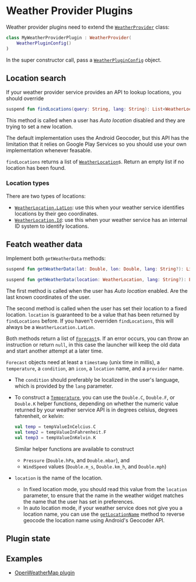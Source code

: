 # Weather Provider Plugins

Weather provider plugins need to extend the <a href="/reference/plugins/sdk/de.mm20.launcher2.sdk.weather/-weather-provider/index.html" target="_blank">`WeatherProvider`</a> class:

```kt
class MyWeatherProviderPlugin : WeatherProvider(
    WeatherPluginConfig()
)

```

In the super constructor call, pass a <a href="/reference/core/shared/de.mm20.launcher2.plugin.config/-weather-plugin-config/index.html" target="_blank">`WeatherPluginConfig`</a> object.

## Location search

If your weather provider service provides an API to lookup locations, you should override

```kt
suspend fun findLocations(query: String, lang: String): List<WeatherLocation>
```

This method is called when a user has _Auto location_ disabled and they are trying to set a new location.

The default implementation uses the Android Geocoder, but this API has the limitation that it relies on Google Play Services so you should use your own implementation whenever feasable.

`findLocations` returns a list of <a href="/reference/plugins/sdk/de.mm20.launcher2.sdk.weather/-weather-location/index.html" target="_blank">`WeatherLocation`</a>s. Return an empty list if no location has been found.

### Location types

There are two types of locations:

- <a href="/reference/plugins/sdk/de.mm20.launcher2.sdk.weather/-weather-location/-lat-lon/index.html" target="_blank">`WeatherLocation.LatLon`</a>: use this when your weather service identifies locations by their geo coordinates.
- <a href="/reference/plugins/sdk/de.mm20.launcher2.sdk.weather/-weather-location/-id/index.html" target="_blank">`WeatherLocation.Id`</a>: use this when your weather service has an internal ID system to identify locations.

## Featch weather data

Implement both `getWeatherData` methods:

```kt
suspend fun getWeatherData(lat: Double, lon: Double, lang: String?): List<Forecast>?`
```

```kt
suspend fun getWeatherData(location: WeatherLocation, lang: String?): List<Forecast>?
```

The first method is called when the user has _Auto location_ enabled. Are the last known coordinates of the user.

The second method is called when the user has set their location to a fixed location. `location` is guaranteed to be a value that has been returned by `findLocations` before. If you haven't overriden `findLocations`, this will always be a `WeatherLocation.LatLon`.

Both methods return a list of <a href="/reference/plugins/sdk/de.mm20.launcher2.sdk.weather/-forecast/index.html" target="_blank">`Forecast`</a>s. If an error occurs, you can throw an instruction or return `null`, in this case the launcher will keep the old data and start another attempt at a later time.

`Forecast` objects need at least a `timestamp` (unix time in millis), a `temperature`, a `condition`, an `icon`, a `location` name, and a `provider` name.

- The `condition` should preferably be localized in the user's language, which is provided by the `lang` parameter.
- To construct a <a href="/reference/plugins/sdk/de.mm20.launcher2.sdk.weather/-temperature/index.html" target="_blank">`Temperature`</a>, you can use the `Double.C`, `Double.F`, or `Double.K` helper functions, depending on whether the numeric value returned by your weather service API is in degrees celsius, degrees fahrenheit, or kelvin:

  ```kt
  val temp = tempValueInCelcius.C
  val temp2 = tempValueInFahrenheit.F
  val temp3 = tempValueInKelvin.K
  ```

  Similar helper functions are available to construct

  - `Pressure` (`Double.hPa`, and `Double.mbar`), and
  - `WindSpeed` values (`Double.m_s`, `Double.km_h`, and `Double.mph`)

- `location` is the name of the location.
  - In fixed location mode, you should read this value from the `location` parameter, to ensure that the name in the weather widget matches the name that the user has set in preferences.
  - In auto location mode, if your weather service does not give you a location name, you can use the <a href="/reference/plugins/sdk/de.mm20.launcher2.sdk.weather/-weather-provider/get-location-name.html" target="_blank">`getLocationName`</a> method to reverse geocode the location name using Android's Geocoder API.

## Plugin state

<!--@include: ./common/_plugin_state.md-->

## Examples

- [OpenWeatherMap plugin](https://github.com/Kvaesitso/Plugin-OpenWeatherMap)
